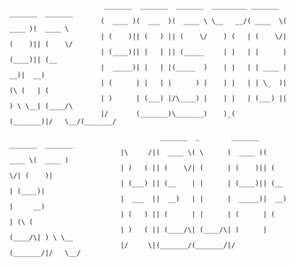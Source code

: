                             _______  _______  _______  _________ _______  _______  _______ 
                           (  ____ )(  ___  )(  ____ \ \__   __/( ____  \(  ____ )(  ____ \ 
                           | (    )|| (   ) || (    \/    ) (   | (    \/| (    )|| (    \/
                           | (____)|| |   | || (_____     | |   | |      | (____)|| (__
                           |  _____)| |   | |(_____  )    | |   | | ____ |     __)|  __)
                           | (      | |   | |      ) |    | |   | | \_  )| (\ (   | (
                           | )      | (___) |/\____) |    | |   | (___) || ) \ \__| (____/\ 
                           |/       (_______)\_______)    )_(   (_______)|/   \__/(_______/

                                          _______  _        _______  _______  _______
                                |\     /|(  ____ \( \      (  ____ )(  ____ \(  ____ )
                                | )   ( || (    \/| (      | (    )|| (    \/| (    )|
                                | (___) || (__    | |      | (____)|| (__    | (____)|
                                |  ___  ||  __)   | |      |  _____)|  __)   |     __)
                                | (   ) || (      | |      | (      | (      | (\ (
                                | )   ( || (____/\| (____/\| )      | (____/\| ) \ \__
                                |/     \|(_______/(_______/|/       (_______/|/   \__/
